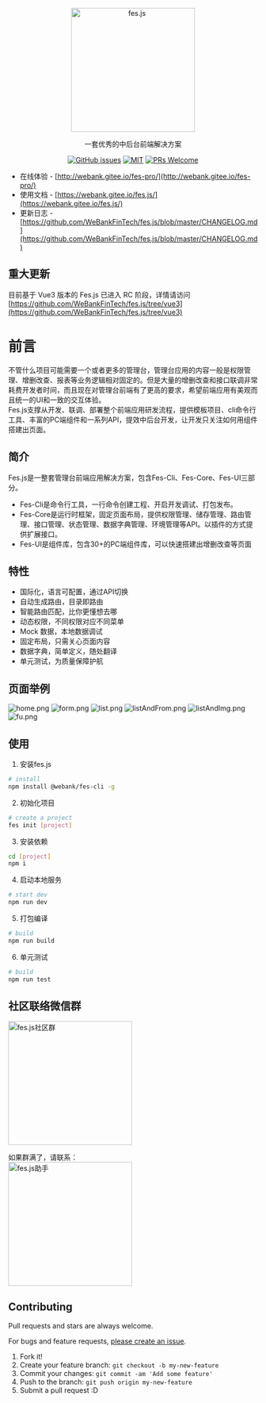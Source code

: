 <p align="center">
  <a href="https://github.com/WeBankFinTech/fes.js">
    <img alt="fes.js" width="250" src="https://i.loli.net/2021/03/12/Vb4LKc5gaHUfOwB.png">
  </a>
</p>

<div align="center">

一套优秀的中后台前端解决方案

[![GitHub issues](https://img.shields.io/github/issues/WeBankFinTech/fes.js.svg?style=flat-square)](https://github.com/WeBankFinTech/fes.js/issues)
[![MIT](https://img.shields.io/dub/l/vibe-d.svg?style=flat-square)](http://opensource.org/licenses/MIT)
[![PRs Welcome](https://img.shields.io/badge/PRs-welcome-brightgreen.svg?style=flat-square)](https://github.com/WeBankFinTech/fes.js/pulls)

</div>

- 在线体验 - [http://webank.gitee.io/fes-pro/](http://webank.gitee.io/fes-pro/)
- 使用文档 - [https://webank.gitee.io/fes.js/](https://webank.gitee.io/fes.js/)
- 更新日志 - [https://github.com/WeBankFinTech/fes.js/blob/master/CHANGELOG.md](https://github.com/WeBankFinTech/fes.js/blob/master/CHANGELOG.md)

## 重大更新

目前基于 Vue3 版本的 Fes.js 已进入 RC 阶段，详情请访问 [https://github.com/WeBankFinTech/fes.js/tree/vue3](https://github.com/WeBankFinTech/fes.js/tree/vue3)

# 前言
不管什么项目可能需要一个或者更多的管理台，管理台应用的内容一般是权限管理、增删改查、报表等业务逻辑相对固定的。但是大量的增删改查和接口联调非常耗费开发者时间，而且现在对管理台前端有了更高的要求，希望前端应用有美观而且统一的UI和一致的交互体验。     
Fes.js支撑从开发、联调、部署整个前端应用研发流程，提供模板项目、cli命令行工具、丰富的PC端组件和一系列API，提效中后台开发，让开发只关注如何用组件搭建出页面。


## 简介
Fes.js是一整套管理台前端应用解决方案，包含Fes-Cli、Fes-Core、Fes-UI三部分。
- Fes-Cli是命令行工具，一行命令创建工程、开启开发调试、打包发布。
- Fes-Core是运行时框架，固定页面布局，提供权限管理、储存管理、路由管理、接口管理、状态管理、数据字典管理、环境管理等API。以插件的方式提供扩展接口。
- Fes-UI是组件库，包含30+的PC端组件库，可以快速搭建出增删改查等页面

## 特性
- 国际化，语言可配置，通过API切换
- 自动生成路由，目录即路由
- 智能路由匹配，比你更懂想去哪
- 动态权限，不同权限对应不同菜单
- Mock 数据，本地数据调试
- 固定布局，只需关心页面内容
- 数据字典，简单定义，随处翻译
- 单元测试，为质量保障护航


## 页面举例
![home.png](https://i.loli.net/2020/09/24/tYOseINfD1F9Lg8.png)
![form.png](https://i.loli.net/2020/09/24/c8JIeQbxGhB3VFa.png)
![list.png](https://i.loli.net/2020/09/24/k3LWHY7ZjxtlF4z.png)
![listAndFrom.png](https://i.loli.net/2020/09/24/fFmi43r6KoXxnQu.png)
![listAndImg.png](https://i.loli.net/2020/09/24/2mzrDqyoEsQ4g96.png)
![fu.png](https://i.loli.net/2020/09/24/ahT3nFKr6DBPbej.png)


## 使用

1. 安装fes.js
```bash
# install
npm install @webank/fes-cli -g
```

2. 初始化项目
   
```bash
# create a project
fes init [project]
```

3. 安装依赖
```bash
cd [project] 
npm i
```

4. 启动本地服务
```bash
# start dev
npm run dev
```

5. 打包编译
```bash
# build
npm run build
```

6. 单元测试
```bash
# build
npm run test
```


## 社区联络微信群
<img alt="fes.js社区群" width="250" src="https://i.loli.net/2020/09/11/2XhKtPZd6NFVbDE.png">

如果群满了，请联系：      
<img alt="fes.js助手" width="250" src="https://i.loli.net/2020/09/16/sxwr62CKhmYOUyV.jpg"> 

## Contributing

Pull requests and stars are always welcome.

For bugs and feature requests, [please create an issue](https://github.com/WeBankFinTech/fes.js/issues).

1. Fork it!
2. Create your feature branch: `git checkout -b my-new-feature`
3. Commit your changes: `git commit -am 'Add some feature'`
4. Push to the branch: `git push origin my-new-feature`
5. Submit a pull request :D
